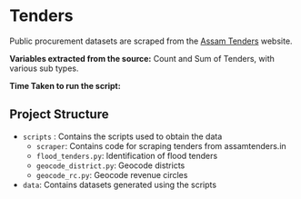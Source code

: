 # Tenders
Public procurement datasets are scraped from the [Assam Tenders](https://assamtenders.gov.in/nicgep/app) website.

**Variables extracted from the source:** Count and Sum of Tenders, with various sub types.

**Time Taken to run the script:** 

## Project Structure
- `scripts` : Contains the scripts used to obtain the data
    - `scraper`: Contains code for scraping tenders from assamtenders.in
    - `flood_tenders.py`: Identification of flood tenders
    - `geocode_district.py`: Geocode districts
    - `geocode_rc.py`: Geocode revenue circles
- `data`: Contains datasets generated using the scripts